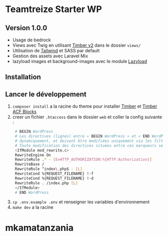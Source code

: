 # Teamtreize Starter WP

## Version 1.0.0

- Usage de bedrock
- Views avec Twig en utilisant [Timber v2](https://timber.github.io/docs/) dans le dossier `views/`
- Utilisation de [Tailwind](https://tailwindcss.com/docs) et SASS par default
- Gestion des assets avec Laravel Mix
- lazyload images et background-images avec le module [Lazyload](https://github.com/verlok/vanilla-lazyload)

## Installation


## Lancer le développement

1. `composer install` a la racine du theme pour installer [Timber](https://timber.github.io/docs/) et [Timber ACF Blocks](https://github.com/palmiak/timber-acf-wp-blocks)
2. creer un fichier `.htaccess` dans le dossier `web` et coller la config suivante :
   ```bash
    # BEGIN WordPress
    # Les directives (lignes) entre « BEGIN WordPress » et « END WordPress » sont générées
    # dynamiquement, et doivent être modifiées uniquement via les filtres WordPress.
    # Toute modification des directives situées entre ces marqueurs sera surchargée.
    <IfModule mod_rewrite.c>
    RewriteEngine On
    RewriteRule .* - [E=HTTP_AUTHORIZATION:%{HTTP:Authorization}]
    RewriteBase /
    RewriteRule ^index\.php$ - [L]
    RewriteCond %{REQUEST_FILENAME} !-f
    RewriteCond %{REQUEST_FILENAME} !-d
    RewriteRule . /index.php [L]
    </IfModule>
    # END WordPress
   ```
3. `cp .env.example .env` et renseigner les variables d'environnement
4. `make dev` a la racine
# mkamatanzania
